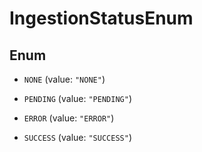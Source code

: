 

# IngestionStatusEnum

## Enum


* `NONE` (value: `"NONE"`)

* `PENDING` (value: `"PENDING"`)

* `ERROR` (value: `"ERROR"`)

* `SUCCESS` (value: `"SUCCESS"`)



